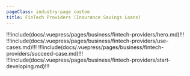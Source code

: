 ```yaml
---
pageClass: industry-page custom
title: FinTech Providers (Insurance Savings Loans)
---
```


!!!include(docs/.vuepress/pages/business/fintech-providers/hero.md)!!!
!!!include(docs/.vuepress/pages/business/fintech-providers/use-cases.md)!!!
!!!include(docs/.vuepress/pages/business/fintech-providers/succeed-case.md)!!!
!!!include(docs/.vuepress/pages/business/fintech-providers/start-developing.md)!!!

<script>
import VueSlickCarousel from 'vue-slick-carousel';
import 'vue-slick-carousel/dist/vue-slick-carousel.css';
import 'vue-slick-carousel/dist/vue-slick-carousel-theme.css';
import TabSection from "../.vuepress/components/TabSection";
import Accordion from "../.vuepress/components/simple-accordion/accordion";
import AccordionItem from "../.vuepress/components/simple-accordion/accordion-item";
import useCasesTab from "../.vuepress/mixins/useCasesTab.js";

export default {
  components: {
    VueSlickCarousel, AccordionItem, Accordion, TabSection
  },
  data() {
    return {
      options: {
        dots: true,
        arrows: true,
        dotsClass: 'testimonials__dots',
        infinite: false,
        speed: 500,
        slidesToShow: 1,
      },
      borderedLink: false,
      accentLink: {
        text: 'Start developing',
      },
      tabs: [
        'Recurring Payments',
        'Bill Payments'
      ],
      activeTabName: '',
    }
  },
  mixins: [useCasesTab],
}
</script>
